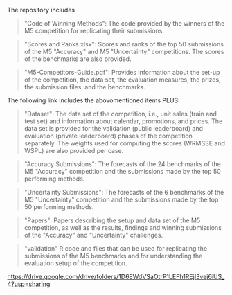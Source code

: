 The repository includes

>"Code of Winning Methods": The code provided by the winners of the M5 competition for replicating their submissions.

>"Scores and Ranks.xlsx": Scores and ranks of the top 50 submissions of the M5 "Accuracy" and M5 "Uncertainty" competitions. The scores of the benchmarks are also provided.

>"M5-Competitors-Guide.pdf": Provides information about the set-up of the competition, the data set, the evaluation measures, the prizes, the submission files, and the benchmarks.



The following link includes the abovomentioned items PLUS:

>"Dataset": The data set of the competition, i.e., unit sales (train and test set) and information about calendar, promotions, and prices. The data set is provided for the validation (public leaderboard) and evaluation (private leaderboard) phases of the competition separately. The weights used for computing the scores (WRMSSE and WSPL) are also provided per case.

>"Accuracy Submissions": The forecasts of the 24 benchmarks of the M5 "Accuracy" competition and the submissions made by the top 50 performing methods.

>"Uncertainty Submissions": The forecasts of the 6 benchmarks of the M5 "Uncertainty" competition and the submissions made by the top 50 performing methods.

>"Papers": Papers describing the setup and data set of the M5 competition, as well as the results, findings and winning submissions of the "Accuracy" and "Uncertainty" challenges.

>"validation" R code and files that can be used for replicating the submissions of the M5 benchmarks and for understanding the evaluation setup of the competition.

https://drive.google.com/drive/folders/1D6EWdVSaOtrP1LEFh1REjI3vej6iUS_4?usp=sharing


